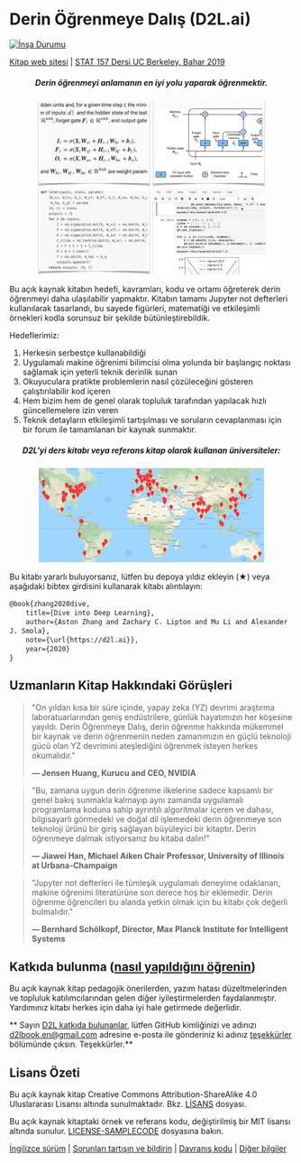 # Derin Öğrenmeye Dalış (D2L.ai)

[![İnşa Durumu](http://ci.d2l.ai/job/d2l-tr/job/master/badge/icon)](http://ci.d2l.ai/job/d2l-tr/job/master/)

[Kitap web sitesi](https://d2l.ai/) | [STAT 157 Dersi UC Berkeley, Bahar 2019](http://courses.d2l.ai/berkeley-stat-157/index.html)

<h5 align="center"><i>Derin öğrenmeyi anlamanın en iyi yolu yaparak öğrenmektir.</i></h5>

<p align="center">
  <img width="200"  src="static/frontpage/_images/eq.jpg">
  <img width="200"  src="static/frontpage/_images/figure.jpg">
  <img width="200"  src="static/frontpage/_images/code.jpg">
  <img width="200"  src="static/frontpage/_images/notebook.gif">
</p>

Bu açık kaynak kitabın hedefi, kavramları, kodu ve ortamı öğreterek derin öğrenmeyi daha ulaşılabilir yapmaktır. Kitabın tamamı Jupyter not defterleri kullanılarak tasarlandı, bu sayede figürleri, matematiği ve etkileşimli örnekleri kodla sorunsuz bir şekilde bütünleştirebildik.

Hedeflerimiz:
1. Herkesin serbestçe kullanabildiği
1. Uygulamalı makine öğrenimi bilimcisi olma yolunda bir başlangıç noktası sağlamak için yeterli teknik derinlik sunan
1. Okuyuculara pratikte problemlerin nasıl çözüleceğini gösteren çalıştırılabilir kod içeren
1. Hem bizim hem de genel olarak topluluk tarafından yapılacak hızlı güncellemelere izin veren
1. Teknik detayların etkileşimli tartışılması ve soruların cevaplanması için bir forum ile tamamlanan
bir kaynak sunmaktır.

<h5 align="center">D2L'yi ders kitabı veya referans kitap olarak kullanan üniversiteler:</h5>
<p align="center">
  <img width="400"  src="static/frontpage/_images/map.png">
</p>

Bu kitabı yararlı buluyorsanız, lütfen bu depoya yıldız ekleyin (★) veya aşağıdaki bibtex girdisini kullanarak kitabı alıntılayın:

```
@book{zhang2020dive,
    title={Dive into Deep Learning},
    author={Aston Zhang and Zachary C. Lipton and Mu Li and Alexander J. Smola},
    note={\url{https://d2l.ai}},
    year={2020}
}
```

## Uzmanların Kitap Hakkındaki Görüşleri

> <p>"On yıldan kısa bir süre içinde, yapay zeka (YZ) devrimi araştırma laboratuarlarından geniş endüstrilere, günlük hayatımızın her köşesine yayıldı. Derin Öğrenmeye Dalış, derin öğrenme hakkında mükemmel bir kaynak ve derin öğrenmenin neden zamanımızın en güçlü teknoloji gücü olan YZ devrimini ateşlediğini öğrenmek isteyen herkes okumalıdır."</p>
> <b>&mdash; Jensen Huang, Kurucu and CEO, NVIDIA</b>

> <p>"Bu, zamana uygun derin öğrenme ilkelerine sadece kapsamlı bir genel bakış sunmakla kalmayıp aynı zamanda uygulamalı programlama koduna sahip ayrıntılı algoritmalar içeren ve dahası, bilgisayarlı görmedeki ve doğal dil işlemedeki derin öğrenmeye son teknoloji ürünü bir giriş sağlayan büyüleyici bir kitaptır. Derin öğrenmeye dalmak istiyorsanız bu kitaba dalın!"</p>
> <b>&mdash; Jiawei Han, Michael Aiken Chair Professor, University of Illinois at Urbana-Champaign</b>

> <p>"Jupyter not defterleri ile tümleşik uygulamalı deneyime odaklanan, makine öğrenimi literatürüne son derece hoş bir eklemedir. Derin öğrenme öğrencileri bu alanda yetkin olmak için bu kitabı çok değerli bulmalıdır."</p>
> <b>&mdash; Bernhard Schölkopf, Director, Max Planck Institute for Intelligent Systems</b>


## Katkıda bulunma ([nasıl yapıldığını öğrenin](https://d2l.ai/chapter_appendix-tools-for-deep-learning/contributing.html))

Bu açık kaynak kitap pedagojik önerilerden, yazım hatası düzeltmelerinden ve topluluk katılımcılarından gelen diğer iyileştirmelerden faydalanmıştır. Yardımınız kitabı herkes için daha iyi hale getirmede değerlidir.

** Sayın [D2L katkıda bulunanlar](https://github.com/d2l-ai/d2l-tr/graphs/contributors), lütfen GitHub kimliğinizi ve adınızı d2lbook.en@gmail.com adresine e-posta ile gönderiniz ki adınız [teşekkürler](https://d2l.ai/chapter_preface/index.html#Acknowledgments) bölümünde çıksın. Teşekkürler.**



## Lisans Özeti

Bu açık kaynak kitap Creative Commons Attribution-ShareAlike 4.0 Uluslararası Lisansı altında sunulmaktadır. Bkz. [LİSANS](LİSANS) dosyası.

Bu açık kaynak kitaptaki örnek ve referans kodu, değiştirilmiş bir MIT lisansı altında sunulur. [LICENSE-SAMPLECODE](LICENSE-SAMPLECODE) dosyasına bakın.

[İngilizce sürüm](https://github.com/d2l-ai/d2l-en) | [Sorunları tartışın ve bildirin](https://discuss.d2l.ai/) | [Davranış kodu](CODE_OF_CONDUCT.md) | [Diğer bilgiler](INFO.md)
